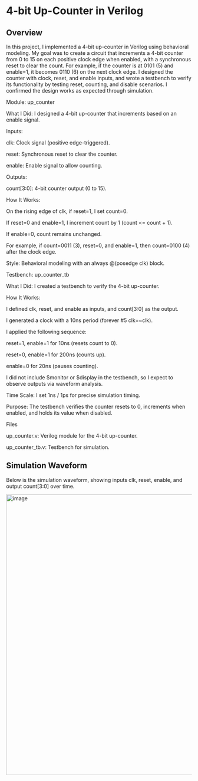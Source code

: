 # 4-bit Up-Counter in Verilog

## Overview

In this project, I implemented a 4-bit up-counter in Verilog using behavioral modeling. My goal was to create a circuit that increments a 4-bit counter from 0 to 15 on each positive clock edge when enabled, with a synchronous reset to clear the count. For example, if the counter is at 0101 (5) and enable=1, it becomes 0110 (6) on the next clock edge. I designed the counter with clock, reset, and enable inputs, and wrote a testbench to verify its functionality by testing reset, counting, and disable scenarios. I confirmed the design works as expected through simulation.

Module: up_counter





What I Did: I designed a 4-bit up-counter that increments based on an enable signal.



Inputs:





clk: Clock signal (positive edge-triggered).



reset: Synchronous reset to clear the counter.



enable: Enable signal to allow counting.



Outputs:





count[3:0]: 4-bit counter output (0 to 15).



How It Works:





On the rising edge of clk, if reset=1, I set count=0.



If reset=0 and enable=1, I increment count by 1 (count <= count + 1).



If enable=0, count remains unchanged.



For example, if count=0011 (3), reset=0, and enable=1, then count=0100 (4) after the clock edge.



Style: Behavioral modeling with an always @(posedge clk) block.

Testbench: up_counter_tb





What I Did: I created a testbench to verify the 4-bit up-counter.



How It Works:





I defined clk, reset, and enable as inputs, and count[3:0] as the output.



I generated a clock with a 10ns period (forever #5 clk=~clk).



I applied the following sequence:





reset=1, enable=1 for 10ns (resets count to 0).



reset=0, enable=1 for 200ns (counts up).



enable=0 for 20ns (pauses counting).



I did not include $monitor or $display in the testbench, so I expect to observe outputs via waveform analysis.



Time Scale: I set 1ns / 1ps for precise simulation timing.



Purpose: The testbench verifies the counter resets to 0, increments when enabled, and holds its value when disabled.

Files





up_counter.v: Verilog module for the 4-bit up-counter.



up_counter_tb.v: Testbench for simulation.


## Simulation Waveform

Below is the simulation waveform, showing inputs clk, reset, enable, and output count[3:0] over time.


<img width="761" alt="image" src="https://github.com/user-attachments/assets/85615086-7549-4d37-b253-a39b02bc70d1" />
